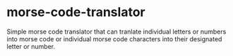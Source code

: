 # morse-code-translator

Simple morse code translator that can tranlate individual letters or numbers into morse code or individual morse code characters into their designated letter or number.
